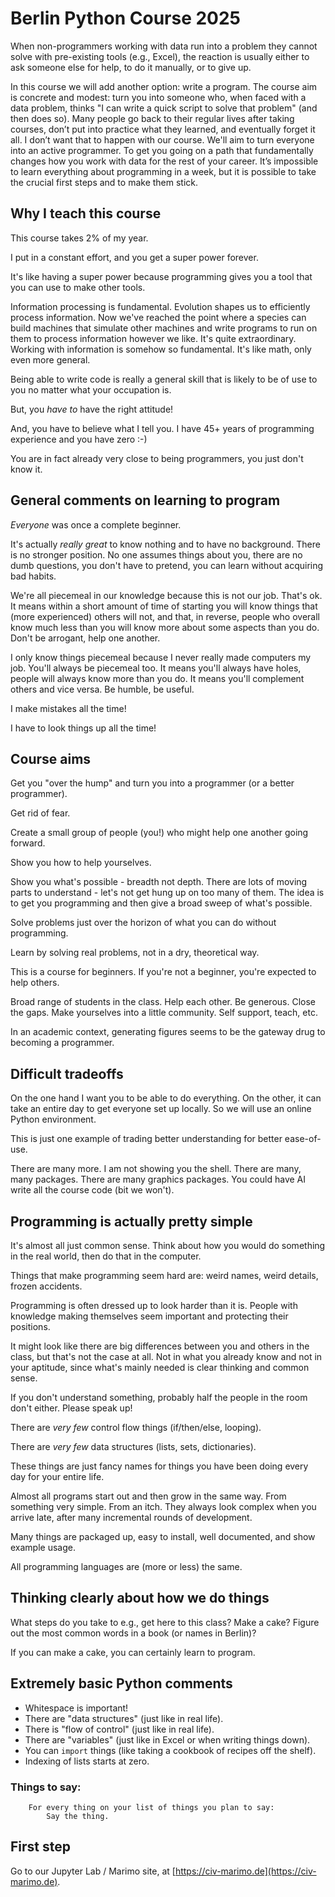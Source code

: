 # Berlin Python Course 2025

When non-programmers working with data run into a problem they cannot solve
with pre-existing tools (e.g., Excel), the reaction is usually either to
ask someone else for help, to do it manually, or to give up.

In this course we will add another option: write a program. The course aim is
concrete and modest: turn you into someone who, when faced with a data problem,
thinks "I can write a quick script to solve that problem" (and then does
so). Many people go back to their regular lives after taking courses, don’t put
into practice what they learned, and eventually forget it all. I don’t want that
to happen with our course. We'll aim to turn everyone into an active programmer.
To get you going on a path that fundamentally changes how you work with data for
the rest of your career. It’s impossible to learn everything about programming
in a week, but it is possible to take the crucial first steps and to make them
stick.

## Why I teach this course

This course takes 2% of my year.

I put in a constant effort, and you get a super power forever.

It's like having a super power because programming gives you a tool that you can
use to make other tools.

Information processing is fundamental. Evolution shapes us to efficiently
process information. Now we've reached the point where a species can build
machines that simulate other machines and write programs to run on them to
process information however we like. It's quite extraordinary.  Working
with information is somehow so fundamental.  It's like math, only even more
general.

Being able to write code is really a general skill that is likely to be of
use to you no matter what your occupation is.

But, you _have to_ have the right attitude!

And, you have to believe what I tell you. I have 45+ years of programming
experience and you have zero :-)

You are in fact already very close to being programmers, you just don't know it.

## General comments on learning to program

_Everyone_ was once a complete beginner.

It's actually *really great* to know nothing and to have no background.
There is no stronger position. No one assumes things about you, there are
no dumb questions, you don't have to pretend, you can learn without
acquiring bad habits.

We're all piecemeal in our knowledge because this is not our job. That's
ok. It means within a short amount of time of starting you will know
things that (more experienced) others will not, and that, in reverse,
people who overall know much less than you will know more about some
aspects than you do. Don't be arrogant, help one another.

I only know things piecemeal because I never really made computers my job.
You'll always be piecemeal too. It means you'll always have holes, people will
always know more than you do. It means you'll complement others and vice
versa. Be humble, be useful.

I make mistakes all the time!

I have to look things up all the time!

## Course aims

Get you "over the hump" and turn you into a programmer (or a better
programmer).

Get rid of fear.

Create a small group of people (you!) who might help one another going forward.

Show you how to help yourselves.

Show you what's possible - breadth not depth. There are lots of moving
parts to understand - let's not get hung up on too many of them.  The idea
is to get you programming and then give a broad sweep of what's possible.

Solve problems just over the horizon of what you can do without programming.

Learn by solving real problems, not in a dry, theoretical way.

This is a course for beginners. If you're not a beginner, you're expected
to help others.

Broad range of students in the class. Help each other. Be generous.  Close
the gaps. Make yourselves into a little community. Self support, teach,
etc.

In an academic context, generating figures seems to be the gateway drug to
becoming a programmer.

## Difficult tradeoffs

On the one hand I want you to be able to do everything. On the other, it can
take an entire day to get everyone set up locally. So we will use an online
Python environment.

This is just one example of trading better understanding for better ease-of-use.

There are many more. I am not showing you the shell. There are many, many
packages. There are many graphics packages. You could have AI write all the
course code (bit we won't).

## Programming is actually pretty simple

It's almost all just common sense. Think about how you would do something in the
real world, then do that in the computer.

Things that make programming seem hard are: weird names, weird details,
frozen accidents.

Programming is often dressed up to look harder than it is. People with
knowledge making themselves seem important and protecting their positions.

It might look like there are big differences between you and others in
the class, but that's not the case at all. Not in what you already know
and not in your aptitude, since what's mainly needed is clear thinking and
common sense.

If you don't understand something, probably half the people in the room
don't either. Please speak up!

There are _very few_ control flow things (if/then/else, looping).

There are _very few_ data structures (lists, sets, dictionaries).

These things are just fancy names for things you have been doing every day
for your entire life.

Almost all programs start out and then grow in the same way. From something
very simple.  From an itch. They always look complex when you arrive late,
after many incremental rounds of development.

Many things are packaged up, easy to install, well documented, and show
example usage.

All programming languages are (more or less) the same.

## Thinking clearly about how we do things

What steps do you take to e.g., get here to this class? Make a cake? Figure out
the most common words in a book (or names in Berlin)?

If you can make a cake, you can certainly learn to program.

## Extremely basic Python comments

* Whitespace is important!
* There are "data structures" (just like in real life).
* There is "flow of control" (just like in real life).
* There are "variables" (just like in Excel or when writing things down).
* You can `import` things (like taking a cookbook of recipes off the shelf).
* Indexing of lists starts at zero.

### Things to say:

```
    For every thing on your list of things you plan to say:
        Say the thing.
```

## First step

Go to our Jupyter Lab / Marimo site, at [https://civ-marimo.de](https://civ-marimo.de).
